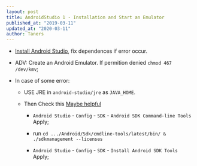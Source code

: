 ```yaml
---
layout: post
title: AndroidStudio 1 - Installation and Start an Emulator
published_at: "2019-03-11"
updated_at: "2020-03-11"
author: Taners
---
```


- [Install Android Studio](https://developer.android.com/studio/install), fix dependences if error occur.

- ADV: Create an Android Emulator. If permition denied `chmod 467 /dev/kmv`;

- In case of some error: 

    - USE JRE in `android-studio/jre` as `JAVA_HOME`.

    - Then Check this [Maybe helpful](https://robbinespu.gitlab.io/blog/2020/03/03/flutter-issue-fixed-android-license-status-unknown-on-windows/)

        - `Android Studio` - `Config` - `SDK` - `Android SDK Command-line Tools` Apply;

        - run `cd .../Android/Sdk/cmdline-tools/latest/bin/ & ./sdkmanagement --licenses`

        - `Android Studio` - `Config` - `SDK` - `Install Android SDK Tools` Apply;